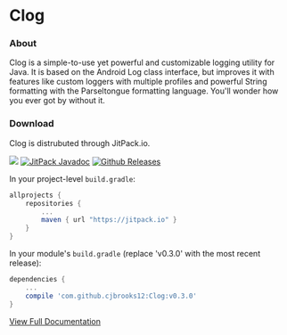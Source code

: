 # Clog

### About

Clog is a simple-to-use yet powerful and customizable logging utility for Java. It is based on the Android Log class interface, but improves it with features like custom loggers with multiple profiles and powerful String formatting with the Parseltongue formatting language. You'll wonder how you ever got by without it.

### Download
Clog is distrubuted through JitPack.io.

[![](https://jitpack.io/v/cjbrooks12/Clog.svg)](https://jitpack.io/#cjbrooks12/Clog)
[![JitPack Javadoc](https://img.shields.io/github/tag/cjbrooks12/Clog.svg?maxAge=2592000&label=javadoc)](https://jitpack.io/com/github/cjbrooks12/Clog/v0.3.0/javadoc/)
[![Github Releases](https://img.shields.io/github/downloads/cjbrooks12/Clog/latest/total.svg?maxAge=2592000)]()

In your project-level `build.gradle`:

```groovy
allprojects {
    repositories {
        ...
        maven { url "https://jitpack.io" }
    }
}
```

In your module's `build.gradle` (replace 'v0.3.0' with the most recent release):
```groovy
dependencies {
    ...
    compile 'com.github.cjbrooks12:Clog:v0.3.0'
}
```

[View Full Documentation](https://cjbrooks12.github.io/Clog/)
